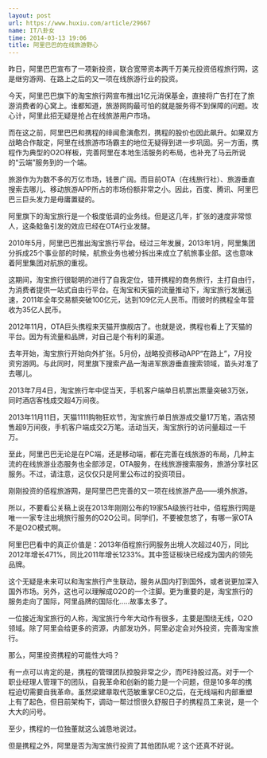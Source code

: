 ```yaml
---
layout: post
url: https://www.huxiu.com/article/29667
name: IT八卦女
time: 2014-03-13 19:06
title: 阿里巴巴的在线旅游野心
---
```

昨日，阿里巴巴宣布了一项新投资，联合宽带资本两千万美元投资佰程旅行网，这是继穷游网、在路上之后的又一项在线旅游行业的投资。

今天，阿里巴巴旗下的淘宝旅行网宣布推出1亿元消保基金，直接将广告打在了旅游消费者的心窝上。谁都知道，旅游网购最可怕的就是服务得不到保障的问题。攻心计，阿里此招无疑是抢占在线旅游用户市场。

而在这之前，阿里巴巴和携程的绯闻愈演愈烈，携程的股价也因此飙升。如果双方战略合作敲定，阿里在线旅游市场霸主的地位无疑得到进一步巩固。另一方面，携程作为典型的O2O样板，完善阿里在本地生活服务的布局，也补充了马云所说的“云端”服务到的一个端。

旅游作为为数不多的万亿市场，钱景广阔。而目前OTA（在线旅行社）、旅游垂直搜索去哪儿、移动旅游APP所占的市场份额非常之小。因此，百度、腾讯、阿里巴巴三巨头发力是毋庸置疑的。

阿里旗下的淘宝旅行是一个极度低调的业务线。但是这几年，扩张的速度非常惊人，这条鲶鱼引发的效应已经在OTA行业发酵。

2010年5月，阿里巴巴推出淘宝旅行平台。经过三年发展，2013年1月，阿里集团分拆成25个事业部的时候，航旅业务也被分拆出来成立了航旅事业部。这也意味着阿里集团对航旅的重视。

这期间，淘宝旅行很聪明的进行了自我定位，错开携程的商务旅行，主打自由行，为消费者提供一站式自由行平台。在淘宝和天猫的流量推动下，淘宝旅行发展迅速，2011年全年交易额突破100亿元，达到109亿元人民币。而彼时的携程全年营收为35亿人民币。

2012年11月，OTA巨头携程来天猫开旗舰店了。也就是说，携程也看上了天猫的平台。因为有流量和品牌，对自己是个有利的渠道。

去年开始，淘宝旅行开始向外扩张。5月份，战略投资移动APP“在路上”，7月投资穷游网。与此同时，阿里旗下搜索产品一淘进军旅游垂直搜索领域，苗头对准了去哪儿。

2013年7月4日，淘宝旅行年中促当天，手机客户端单日机票出票量突破3万张，同时酒店客栈成交超4万间夜。

2013年11月11日，天猫1111购物狂欢节，淘宝旅行单日旅游成交量17万笔，酒店预售超9万间夜，手机客户端成交2万笔。活动当天，淘宝旅行的访问量超过一千万。

至此，阿里巴巴无论是在PC端，还是移动端，都在完善在线旅游的布局，几种主流的在线旅游业态服务也全部涉足，OTA服务，在线旅游搜索服务，旅游分享社区服务。不过，请注意，这仅仅只是阿里公布过的投资项目。

刚刚投资的佰程旅游网，是阿里巴巴完善的又一项在线旅游产品——境外旅游。

所以，不要看公关稿上说在2013年刚刚公布的19家5A级旅行社中，佰程旅行网是唯一一家专注出境旅行服务的O2O公司。同学们，不要被忽悠了，有哪一家OTA不是O2O模式啊。

阿里巴巴看中的真正价值是：2013年佰程旅行网服务出境人次超过40万，同比2012年增长471%，同比2011年增长1233%。其中签证板块已经成为国内的领先品牌。

这个无疑是未来可以和淘宝旅行产生联动，服务从国内打到国外，或者说更加深入国外市场。另外，这也可以理解成O2O的一个注脚。更为重要的是，淘宝旅行的服务走向了国际，阿里品牌的国际化…..故事太多了。

一位接近淘宝旅行的人称，淘宝旅行今年大动作有很多，主要是围绕无线，O2O领域。除了阿里会给更多的资源，内部发功外，阿里必定会对外投资，完善淘宝旅行。

那么，阿里投资携程的可能性大吗？

有一点可以肯定的是，携程的管理团队控股非常之少，而PE持股过高。对于一个职业经理人管理下的团队，自我革命和创新的能力是一个问题，但是10多年的携程迫切需要自我革命。虽然梁建章取代范敏重掌CEO之后，在无线端和内部重塑上有了起色，但目前架构下，调动一帮过惯很久舒服日子的携程员工来说，是一个大大的问号。

至少，携程的一位独董就这么诚恳地说过。

但是携程之外，阿里是否为淘宝旅行投资了其他团队呢？这个还真不好说。

